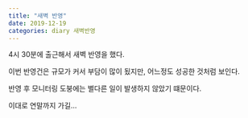 ```yaml
---
title: "새벽 반영"
date: 2019-12-19
categories: diary 새벽반영
---
```

4시 30분에 출근해서 새벽 반영을 했다.

이번 반영건은 규모가 커서 부담이 많이 됬지만, 어느정도 성공한 것처럼 보인다.

반영 후 모니터링 도붕에는 별다른 일이 발생하지 않았기 떄문이다.

이대로 연말까지 가길...
